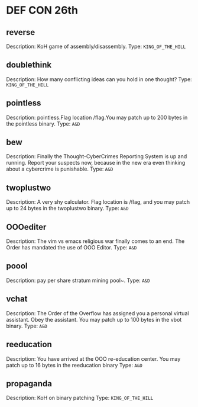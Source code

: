# DEF CON 26th

## reverse

Description: KoH game of assembly/disassembly.
Type: `KING_OF_THE_HILL`

## doublethink

Description: How many conflicting ideas can you hold in one thought?
Type: `KING_OF_THE_HILL`

## pointless

Description: pointless.Flag location /flag.You may patch up to 200 bytes in the pointless binary.
Type: `A&D`

## bew

Description: Finally the Thought-CyberCrimes Reporting System is up and running. Report your suspects now, because in the new era even thinking about a cybercrime is punishable. 
Type: `A&D`

## twoplustwo

Description: A very shy calculator. Flag location is /flag, and you may patch up to 24 bytes in the twoplustwo binary.
Type: `A&D`

## OOOediter

Description: The vim vs emacs religious war finally comes to an end. The Order has mandated the use of OOO Editor. 
Type: `A&D`

## poool

Description: pay per share stratum mining pool~. 
Type: `A&D`

## vchat

Description: The Order of the Overflow has assigned you a personal virtual assistant. Obey the assistant. You may patch up to 100 bytes in the vbot binary.
Type: `A&D`

## reeducation

Description: You have arrived at the OOO re-education center. You may patch up to 16 bytes in the reeducation binary
Type: `A&D`

## propaganda

Description: KoH on binary patching
Type: `KING_OF_THE_HILL`





